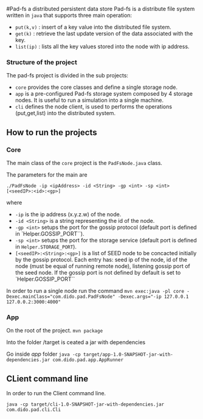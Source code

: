#Pad-fs a distributed  persistent data store 
Pad-fs is a distribute file system written in `java` that supports three main operation:
- `put(k,v)` : insert of a key value into the distributed file system.
- `get(k)` : retrieve the last update version of the data associated with the key.
- `list(ip)` : lists all the key values stored into the node with ip address.

### Structure of the project
The pad-fs project is divided in the sub projects:
- `core` provides the core classes and define a single storage node.
- `app` is a pre-configured Pad-fs storage system composed by 4 storage nodes. It is useful to run a simulation into a single machine.
- `cli` defines the node client, is used to performs the operations (put,get,list) into the distributed system.

## How to run the projects

### Core
The main class of the `core` project is the `PadFsNode.java` class. 

The parameters for the main are 

`./PadFsNode -ip <ipAddress> -id <String> -gp <int> -sp <int>  [<seedIP>:<id>:<gp>]`

where
- `-ip` is the ip address (x.y.z.w) of the node.
- `-id <String>` is a string representing the id of the node.
- `-gp <int>` setups the port for the gossip protocol (default port is defined in `Helper.GOSSIP_PORT``).
- `-sp <int>` setups the port for the storage service (default port is defined in `Helper.STORAGE_PORT`).
- `[<seedIP>:<String>:<gp>]` is a list of SEED node to be concacted initially by the gossip protocol. Each entry has: seed ip of the node, id of the node (must be equal of running remote node), listening gossip port of the seed node. If the gossip port is not defined by default is set to `Helper.GOSSIP_PORT``

In order to run a single node run the command
`mvn exec:java -pl core -Dexec.mainClass="com.dido.pad.PadFsNode" -Dexec.args="-ip 127.0.0.1 127.0.0.2:3000:4000" `


### App

On the root of the project.
`mvn package`

Into the folder /target is ceated a jar with dependencies

Go inside *app* folder
`java -cp target/app-1.0-SNAPSHOT-jar-with-dependencies.jar com.dido.pad.app.AppRunner`


## CLient command line

In order to run the Client command line.

`java -cp target/cli-1.0-SNAPSHOT-jar-with-dependencies.jar  com.dido.pad.cli.Cli `
